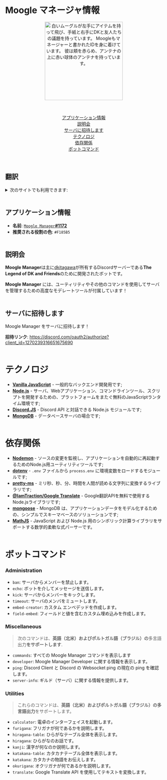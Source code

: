 # Moogle マネージャ情報

<p align=center>
<img src="https://i.imgur.com/zhNQNG8.png" width="250px" alt="白いムーグルが左手にアイテムを持って飛び、手紙と右手にDKと友人たちの議題を持っています。 Moogleもマネージャーと書かれたIDを身に着けています。 彼は頬を赤らめ、アンテナの上に赤い球体のアンテナを持っています。" loading="lazy" />
</p>
<br />

<center>

[アプリケーション情報](#アプリケーション情報)<br />
[説明会](#説明会)<br />
[サーバに招待します](#サーバに招待します)<br />
[テクノロジ](#テクノロジ)<br />
[依存関係](#依存関係)<br />
[ボットコマンド](#ボットコマンド)<br />
<br /><br />

</center>

翻訳
---
<details>
<summary>次のサイトでも利用できます:</summary>

- [英語](./README.md)
- [スペイン語](./README-es.md)
- [ポルトガル語](./README-pt-br.md)
- [日本語](./README-jp.md)
</details>
<br />

## アプリケーション情報
- **名前**: [`Moogle Manager`**#1172**](https://discord.com/users/1221986587399815198/)
- **推奨される役割の色**: `#F185B5`
<br /><br />

## 説明会
**Moogle Manager**は主に[dkitagawa](https://discord.com/users/737103505663328356/)が所有するDiscordサーバーである**The Legend of DK and Friends**のために開発されたボットです。

**Moogle Manager** には、ユーティリティやその他のコマンドを使用してサーバを管理するための高度なモデレートツールが付属しています！
<br /><br />

## サーバに招待します
Moogle Manager をサーバに招待します！

**招待リンク**: https://discord.com/oauth2/authorize?client_id=1270239316651675690
<br /><br />

# テクノロジ
- [**Vanilla JavaScript**](https://developer.mozilla.org/en-US/docs/Web/JavaScript) - 一般的なバックエンド開発用です;
- [**Node.js**]() - サーバ、Webアプリケーション、コマンドラインツール、スクリプトを開発するための、プラットフォームをまたぐ無料のJavaScriptランタイム環境です;
- [**Discord.JS**](https://discord.js.org/) - Discord API と対話できる Node.js モジュールです;
- [**MongoDB**](https://www.mongodb.com/company/what-is-mongodb) - データベースサーバの場合です;
<br /><br />

# 依存関係
- [**Nodemon**](https://nodemon.io/) - ソースの変更を監視し、アプリケーションを自動的に再起動するためのNode.js用ユーティリティツールです;
- [**dotenv**](https://www.npmjs.com/package/dotenv) - `.env` ファイルから `process.env` に環境変数をロードするモジュールです;
- [**pretty-ms**](https://www.npmjs.com/package/pretty-ms) - ミリ秒、秒、分、時間を人間が読める文字列に変換するライブラリです;
- [**@IamTraction/Google Translate**](https://www.npmjs.com/package/@iamtraction/google-translate) - Google翻訳APIを無料で使用するNode.jsライブラリです;
- [**mongoose**](https://mongoosejs.com/) - MongoDB は、アプリケーションデータをモデル化するための、シンプルでスキーマベースのソリューションです;
- [**MathJS**](https://mathjs.org/) - JavaScript および Node.js 用のシンボリック計算ライブラリをサポートする数学的柔軟な式パーサーです。
<br /><br />

# ボットコマンド

### Administration
- `ban`: サーバからメンバーを禁止します。
- `echo`: ボットを介してメッセージを送信します。
- `kick`: サーバからメンバーをキックします。
- `timeout`: サーバのメンバをミュートします。
- `embed-creator`: カスタム エンベデッドを作成します。
- `field-embed`: フィールドと値を含むカスタム埋め込みを作成します。

### Miscellaneous
> 次のコマンドは、**英語（北米）**および**ポルトガル語（ブラジル）の**多言語出力**をサポートします**.
- `commands`: すべての Moogle Manager コマンドを表示します
- `developer`: Moogle Manager Developer に関する情報を表示します。
- `ping`: Discord Client と Discord の Websocket ping の現在の ping を確認します。
- `server-info`: ギルド（サーバ）に関する情報を提供します。

### Utilities
> これらのコマンドは、**英語（北米）**および**ポルトガル語（ブラジル）**の**多言語出力**をサポートします。
- `calculator`: 電卓のインターフェイスを起動します。
- `furigana`: フリガナが何であるかを説明します。
- `hiragana-table`: ひらがなテーブル全体を表示します。
- `hiragana`: ひらがなのお話です。
- `kanji`: 漢字が何なのか説明します。
- `katakana-table`: カタカナテーブル全体を表示します。
- `katakana`: カタカナの物語をお伝えします。
- `okurigana`: オクリガナが何であるかを説明します。
- `translate`: Google Translate API を使用してテキストを変換します。
